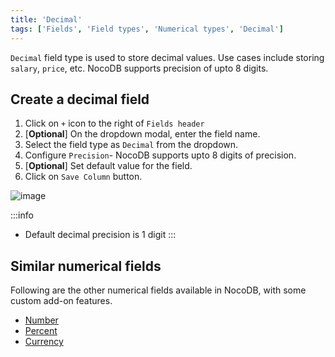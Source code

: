 ```yaml
---
title: 'Decimal'
tags: ['Fields', 'Field types', 'Numerical types', 'Decimal']
---
```



`Decimal` field type is used to store decimal values. Use cases include storing `salary`, `price`, etc. NocoDB supports precision of upto 8 digits.

## Create a decimal field
1. Click on `+` icon to the right of `Fields header`
2. [**Optional**] On the dropdown modal, enter the field name.
3. Select the field type as `Decimal` from the dropdown.
4. Configure `Precision`- NocoDB supports upto 8 digits of precision.
5. [**Optional**] Set default value for the field.
6. Click on `Save Column` button.

![image](/img/v2/fields/decimal.png)

:::info
- Default decimal precision is 1 digit
:::

## Similar numerical fields
Following are the other numerical fields available in NocoDB, with some custom add-on features.
- [Number](010.number.md)
- [Percent](030.percent.md)
- [Currency](040.currency.md)